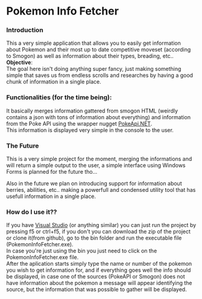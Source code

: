 # Pokemon Info Fetcher

### Introduction 
This a very simple application that allows you to easily get information about Pokemon and their most up to date competitive moveset (according to Smogon) as well as information about their types, breading, etc..  
**Objective**:  
The goal here isn't doing anything super fancy, just making something simple that saves us from endless scrolls and researches by having a good chunk of information in a single place.  

### Functionalities (for the time being):
It basically merges information gattered from smogon HTML (weirdly contains a json with tons of information about everything) and information from the Poke API using the wrapper nugget [PokeApi.NET](https://gitlab.com/PoroCYon/PokeApi.NET).  
This information is displayed very simple in the console to the user.  

### The Future
This is a very simple project for the moment, merging the informations and will return a simple output to the user, a simple interface using Windows Forms is planned for the future tho...  

Also in the future we plan on introducing support for information about berries, abilities, etc.. making a powerfull and condensed utility tool that has usefull information in a single place.  

### How do I use it??
If you have [Visual Studio](https://visualstudio.microsoft.com/) (or anything similar) you can just run the project by pressing f5 or ctrl+f5, if you don't you can download the zip of the project or clone it(from github), go to the bin folder and run the executable file (PokemonInfoFetcher.exe).  
In case you're just using the bin you just need to click on the PokemonInfoFetcher.exe file.  
After the aplication starts simply type the name or number of the pokemon you wish to get information for, and if everything goes well the info should be displayed, in case one of the sources (PokeAPI or Smogon) does not have information about the pokemon a message will appear identifying the source, but the information that was possible to gather will be displayed.  